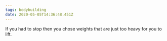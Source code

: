 ```yaml
---
tags: bodybuilding
date: 2020-05-05T14:36:48.451Z
---
```


If you had to stop then you chose weights that are just too heavy for you to lift.